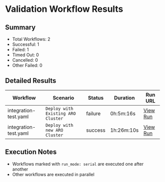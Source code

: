 # Validation Workflow Results

## Summary
- Total Workflows: 2
- Successful: 1
- Failed: 1
- Timed Out: 0
- Cancelled: 0
- Other Failed: 0

## Detailed Results

| Workflow | Scenario | Status | Duration | Run URL |
|----------|----------|---------|-----------|----------|
| integration-test.yaml | `Deploy with Existing ARO Cluster` | failure | 0h:5m:16s | [View Run](https://github.com/WASdev/azure.liberty.aro/actions/runs/17683142684) |
| integration-test.yaml | `Deploy with new ARO Cluster` | success | 1h:26m:10s | [View Run](https://github.com/WASdev/azure.liberty.aro/actions/runs/17683271498) |


## Execution Notes
- Workflows marked with `run_mode: serial` are executed one after another
- Other workflows are executed in parallel
